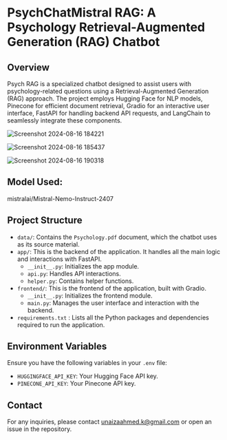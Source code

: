 # PsychChatMistral RAG: A Psychology Retrieval-Augmented Generation (RAG) Chatbot

## Overview
Psych RAG is a specialized chatbot designed to assist users with psychology-related questions using a Retrieval-Augmented Generation (RAG) approach. The project employs Hugging Face for NLP models, Pinecone for efficient document retrieval, Gradio for an interactive user interface, FastAPI for handling backend API requests, and LangChain to seamlessly integrate these components. 

![Screenshot 2024-08-16 184221](https://github.com/user-attachments/assets/757556bb-bb81-41fb-bc9e-17c734305346)

![Screenshot 2024-08-16 185437](https://github.com/user-attachments/assets/4743699b-0b97-47d7-85f6-3229e66ee331)

![Screenshot 2024-08-16 190318](https://github.com/user-attachments/assets/82ed14f7-1869-4868-9364-60a9580e6e0b)

## Model Used:
mistralai/Mistral-Nemo-Instruct-2407

## Project Structure
- `data/`: Contains the `Psychology.pdf` document, which the chatbot uses as its source material.
- `app/`: This is the backend of the application. It handles all the main logic and interactions with FastAPI. 
  - `__init__.py`: Initializes the app module.
  - `api.py`: Handles API interactions.
  - `helper.py`: Contains helper functions.
- `frontend/`: This is the frontend of the application, built with Gradio. 
  - `__init__.py`: Initializes the frontend module.
  - `main.py`: Manages the user interface and interaction with the backend.
- `requirements.txt` : Lists all the Python packages and dependencies required to run the application.

## Environment Variables
Ensure you have the following variables in your `.env` file:

- `HUGGINGFACE_API_KEY`: Your Hugging Face API key.
- `PINECONE_API_KEY`: Your Pinecone API key.

## Contact
For any inquiries, please contact unaizaahmed.k@gmail.com or open an issue in the repository.


